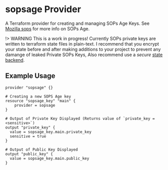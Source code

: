 # sopsage Provider

A Terraform provider for creating and managing SOPs Age Keys. See [Mozilla sops](https://github.com/mozilla/sops) for more info on SOPs Age.

!> WARNING This is a work in progress! Currently SOPs private keys are written to terraform state files in plain-text. I recommend that you encrypt your state before and after making additions to your project to prevent any damange of leaked Private SOPs Keys, Also recommend use a *secure* [state backend](https://www.terraform.io/docs/state/sensitive-data.html).

## Example Usage

```hcl
provider "sopsage" {}

# Creating a new SOPS Age key
resource "sopsage_key" "main" {
    provider = sopsage
}

# Output of Private Key Displayed (Returns value of `private_key = <sensitive>`)
output "private_key" {
  value = sopsage_key.main.private_key
  sensitive = true
}

# Output of Public Key Displayed
output "public_key" {
  value = sopsage_key.main.public_key
}
```